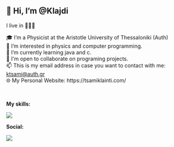 <h2>👋 Hi, I’m @Klajdi</h2>
I live in 📍🇬🇷<br>
<p>
🎓 I’m a Physicist at the Aristotle University of Thessaloniki (Auth)<br>
👀 I’m interested in physics and computer programming.<br>
🌱 I’m currently learning java and c.<br>
💞️ I'm open to collaborate on programing projects.<br>
📫 This is my email address in case you want to contact with me: <a href="mailto:ktsami@auth.gr">ktsami@auth.gr</a><br>
🌐 My Personal Website: https://tsamiklainti.com/
</p>
<br>
<p><strong>My skills:</strong></p>
<p align="left">
  <a>
    <img src="https://skillicons.dev/icons?i=react,html,css,javascript,php,,mysql,mongodb,,c,python" />
  </a>
</p>

<p><strong>Social:</strong></p></nr>
<p align="left">
  <a href="https://www.linkedin.com/in/klajdi-cami-90a59b284">
    <img src="https://skillicons.dev/icons?i=linkedin" />
  </a>
</p>
